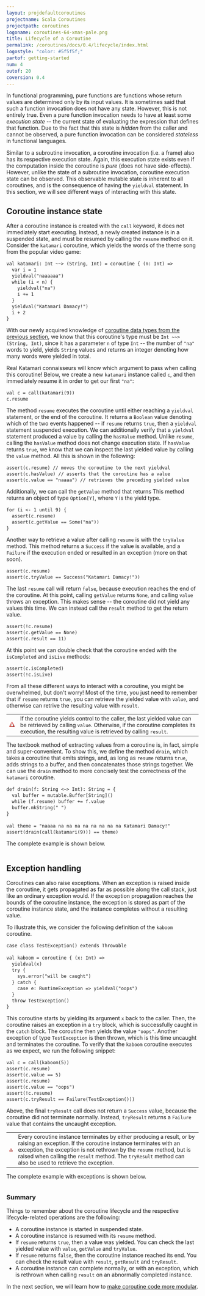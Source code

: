 ```yaml
---
layout: projdefaultcoroutines
projectname: Scala Coroutines
projectpath: coroutines
logoname: coroutines-64-xmas-pale.png
title: Lifecycle of a Coroutine
permalink: /coroutines/docs/0.4/lifecycle/index.html
logostyle: "color: #5f5f5f;"
partof: getting-started
num: 4
outof: 20
coversion: 0.4
---
```



In functional programming,
pure functions are functions whose return values are determined
only by its input values.
It is sometimes said that such a function invocation does not have any state.
However, this is not entirely true.
Even a pure function invocation needs to have at least some *execution state* --
the current state of evaluating the expression that defines that function.
Due to the fact that this state is *hidden* from the caller and cannot be observed,
a pure function invocation can be considered *stateless* in functional languages.

Similar to a subroutine invocation,
a coroutine invocation (i.e. a frame) also has its respective execution state.
Again, this execution state exists
even if the computation inside the coroutine is *pure*
(does not have side-effects).
However, unlike the state of a subroutine invocation,
coroutine execution state can be observed.
This observable mutable state is inherent to all coroutines,
and is the consequence of having the `yieldval` statement.
In this section, we will see different ways of interacting with this state.


## Coroutine instance state

After a coroutine instance is created with the `call` keyword,
it does not immediately start executing.
Instead, a newly created instance is in a suspended state,
and must be resumed by calling the `resume` method on it.
Consider the `katamari` coroutine,
which yields the words of the theme song from the popular video game:

    val katamari: Int ~~> (String, Int) = coroutine { (n: Int) =>
      var i = 1
      yieldval("naaaaaa")
      while (i < n) {
        yieldval("na")
        i += 1
      }
      yieldval("Katamari Damacy!")
      i + 2
    }

With our newly acquired knowledge of
[coroutine data types from the previous section](../datatypes/),
we know that this coroutine's type must be `Int ~~> (String, Int)`,
since it has a parameter `n` of type `Int` -- the number of `"na"` words to yield,
yields `String` values and
returns an integer denoting how many words were yielded in total.

Real Katamari connaisseurs will know which argument to pass when calling this coroutine!
Below, we create a new `katamari` instance called `c`, and then immediately resume it
in order to get our first `"na"`:

    val c = call(katamari(9))
    c.resume

The method `resume` executes the coroutine until either reaching a `yieldval` statement,
or the end of the coroutine.
It returns a `Boolean` value denoting which of the two events happened --
if `resume` returns `true`, then a `yieldval` statement suspended execution.
We can additionally verify that a `yieldval` statement produced a value
by calling the `hasValue` method.
Unlike `resume`, calling the `hasValue` method does not change execution state.
If `hasValue` returns `true`, we know that we can inspect the last yielded value
by calling the `value` method.
All this is shown in the following:

    assert(c.resume) // moves the coroutine to the next yieldval
    assert(c.hasValue) // asserts that the coroutine has a value
    assert(c.value == "naaaa") // retrieves the preceding yielded value

Additionally, we can call the `getValue` method that returns
This method returns an object of type `Option[Y]`, where `Y` is the yield type.

    for (i <- 1 until 9) {
      assert(c.resume)
      assert(c.getValue == Some("na"))
    }

Another way to retrieve a value after calling `resume` is with the `tryValue` method.
This method returns a `Success` if the value is available,
and a `Failure` if the execution ended or resulted in an exception (more on that soon).

    assert(c.resume)
    assert(c.tryValue == Success("Katamari Damacy!"))

The last `resume` call will return `false`,
because execution reaches the end of the coroutine.
At this point, calling `getValue` returns `None`,
and calling `value` throws an exception.
This makes sense -- the coroutine did not yield any values this time.
We can instead call the `result` method to get the return value.

    assert(!c.resume)
    assert(c.getValue == None)
    assert(c.result == 11)

At this point we can double check that the coroutine ended
with the `isCompleted` and `isLive` methods:

    assert(c.isCompleted)
    assert(!c.isLive)

From all these different ways to interact with a coroutine,
you might be overwhelmed, but don't worry!
Most of the time, you just need to remember that if `resume` returns `true`,
you can retrieve the yielded value with `value`,
and otherwise can retrive the resulting value with `result`.

<table class="docs-tip">
<td><img src="/resources/images/warning.png"/></td>
<td>
If the coroutine yields control to the caller,
the last yielded value can be retrieved by calling <code>value</code>.
Otherwise, if the coroutine completes its execution,
the resulting value is retrieved by calling <code>result</code>.
</td>
</table>

The textbook method of extracting values from a coroutine is, in fact,
simple and super-convenient.
To show this,
we define the method `drain`,
which takes a coroutine that emits strings,
and, as long as `resume` returns `true`,
adds strings to a buffer, and then concatenates those strings together.
We can use the `drain` method to more concisely test the correctness of
the `katamari` coroutine.

    def drain(f: String <~> Int): String = {
      val buffer = mutable.Buffer[String]()
      while (f.resume) buffer += f.value
      buffer.mkString(" ")
    }

    val theme = "naaaa na na na na na na na na Katamari Damacy!"
    assert(drain(call(katamari(9))) == theme)

The complete example is shown below.

<div>
<pre id="examplebox-1">
</pre>
</div>
<script>
  setContent(
    "examplebox-1",
    "https://api.github.com/repos/storm-enroute/coroutines/contents/src/test/scala/org/examples/Lifecycle.scala",
    null,
    "raw",
    "https://github.com/storm-enroute/coroutines/blob/master/src/test/scala/org/examples/Lifecycle.scala");
</script>


## Exception handling

Coroutines can also raise exceptions.
When an exception is raised inside the coroutine,
it gets propagated as far as possible along the call stack,
just like an ordinary exception would.
If the exception propagation reaches the bounds of the coroutine instance,
the exception is stored as part of the coroutine instance state,
and the instance completes without a resulting value.

To illustrate this, we consider the following definition
of the `kaboom` coroutine.

    case class TestException() extends Throwable

    val kaboom = coroutine { (x: Int) =>
      yieldval(x)
      try {
        sys.error("will be caught")
      } catch {
        case e: RuntimeException => yieldval("oops")
      }
      throw TestException()
    }

This coroutine starts by yielding its argument `x` back to the caller.
Then, the coroutine raises an exception in a `try` block,
which is successfully caught in the `catch` block.
The coroutine then yields the value `"oops"`.
Another exception of type `TestException` is then thrown,
which is this time uncaught and terminates the coroutine.
To verify that the `kaboom` coroutine executes as we expect,
we run the following snippet:

    val c = call(kaboom(5))
    assert(c.resume)
    assert(c.value == 5)
    assert(c.resume)
    assert(c.value == "oops")
    assert(!c.resume)
    assert(c.tryResult == Failure(TestException()))

Above, the final `tryResult` call does not return a `Success` value,
because the coroutine did not terminate normally.
Instead, `tryResult` returns a `Failure` value
that contains the uncaught exception.

<table class="docs-tip">
<td><img src="/resources/images/warning.png"/></td>
<td>
Every coroutine instance terminates by either producing a result,
or by raising an exception.
If the coroutine instance terminates with an exception,
the exception is not rethrown by the <code>resume</code> method,
but is raised when calling the <code>result</code> method.
The <code>tryResult</code> method can also be used to retrieve the exception.
</td>
</table>

The complete example with exceptions is shown below.

<div>
<pre id="examplebox-2">
</pre>
</div>
<script>
  setContent(
    "examplebox-2",
    "https://api.github.com/repos/storm-enroute/coroutines/contents/src/test/scala/org/examples/Exceptions.scala",
    null,
    "raw",
    "https://github.com/storm-enroute/coroutines/blob/master/src/test/scala/org/examples/Exceptions.scala");
</script>


### Summary

Things to remember about the coroutine lifecycle
and the respective lifecycle-related operations
are the following:

- A coroutine instance is started in suspended state.
- A coroutine instance is resumed with its `resume` method.
- If `resume` returns `true`, then a value was yielded.
  You can check the last yielded value with `value`, `getValue` and `tryValue`.
- If `resume` returns `false`, then the coroutine instance reached its end.
  You can check the result value with `result`, `getResult` and `tryResult`.
- A coroutine instance can complete normally, or with an exception,
  which is rethrown when calling `result` on an abnormally completed instance.

In the next section,
we will learn how to [make coroutine code more modular](../composition/).

